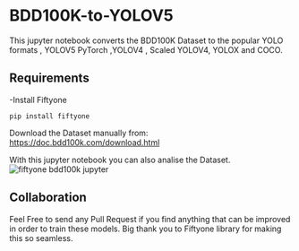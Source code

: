 # BDD100K-to-YOLOV5

This jupyter notebook converts the BDD100K Dataset to the popular YOLO formats , YOLOV5 PyTorch ,YOLOV4 , Scaled YOLOV4, YOLOX and COCO.

## Requirements
-Install Fiftyone 
````
pip install fiftyone
````

Download the Dataset manually from:
https://doc.bdd100k.com/download.html

With this jupyter notebook you can also analise the Dataset.
![fiftyone bdd100k jupyter](https://user-images.githubusercontent.com/61661948/166240579-2a72bff1-a03b-42f9-a67f-084a85308081.png)


## Collaboration
Feel Free to send any Pull Request if you find anything that can be improved in order to train these models. 
Big thank you to Fiftyone library for making this so seamless.

